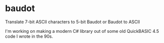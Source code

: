 # baudot
Translate 7-bit ASCII characters to 5-bit Baudot or Baudot to ASCII

I'm working on making a modern C# library out of some old QuickBASIC 4.5 code I wrote in the 90s.

